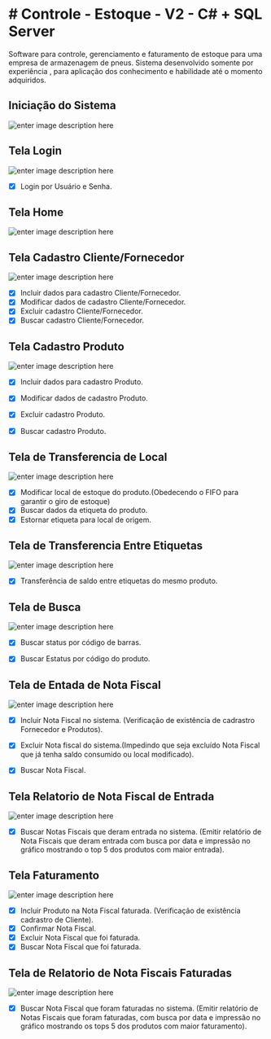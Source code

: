 # # Controle - Estoque - V2 - C# + SQL Server 

Software para controle, gerenciamento e faturamento de estoque para uma empresa de armazenagem de pneus. Sistema desenvolvido somente por experiência , para aplicação dos conhecimento e habilidade até o momento adquiridos. 

## **Iniciação do Sistema**

![enter image description here](https://i.imgur.com/kd4vvNi.gif)


## **Tela Login**
![enter image description here](https://i.imgur.com/676abFS.png)

 - [X] Login por Usuário e Senha. 

## **Tela Home**

![enter image description here](https://i.imgur.com/ZRfeQ92.png)

## **Tela Cadastro Cliente/Fornecedor**

![enter image description here](https://i.imgur.com/59sAWhl.gif)

 - [X] Incluir dados para cadastro Cliente/Fornecedor. 
 - [X]  Modificar dados de cadastro Cliente/Fornecedor.
 - [X]  Excluir cadastro Cliente/Fornecedor.
 - [X] Buscar cadastro Cliente/Fornecedor.

## **Tela Cadastro Produto**

![enter image description here](https://i.imgur.com/bdEmu4O.gif)

- [X] Incluir dados para cadastro Produto.
 - [X]  Modificar dados de cadastro Produto.
 - [X]  Excluir cadastro Produto.
 - [X] Buscar cadastro Produto.



## **Tela de Transferencia de Local**

![enter image description here](https://i.imgur.com/szrGirE.gif)

  - [X]  Modificar local de estoque do produto.(Obedecendo o FIFO para garantir o giro de estoque)
 - [X]  Buscar dados da etiqueta do produto.
 - [X] Estornar etiqueta para local de origem.

## **Tela de Transferencia Entre Etiquetas**

![enter image description here](https://i.imgur.com/ZniT72t.gif)

  - [X]  Transferência de saldo entre etiquetas do mesmo produto. 
 

## **Tela de Busca**

![enter image description here](https://i.imgur.com/OzWV59z.gif)

  - [X] Buscar status por código de barras. 
  - [X]  Buscar Estatus por código do produto.


## **Tela de Entada de Nota Fiscal**

![enter image description here](https://i.imgur.com/LJsR80J.gif)

  - [X] Incluir Nota Fiscal no sistema. (Verificação de existência de cadrastro Fornecedor e Produtos).
  - [X] Excluir Nota fiscal do sistema.(Impedindo que seja excluído Nota Fiscal que já tenha saldo consumido ou local modificado).
  - [X] Buscar Nota Fiscal.


## **Tela Relatorio de Nota Fiscal de Entrada**

![enter image description here](https://i.imgur.com/CRoM1MR.gif)

  - [X] Buscar Notas Fiscais que deram entrada no sistema. (Emitir relatório de Nota Fiscais que deram entrada com busca por data e impressão no gráfico mostrando o top 5 dos produtos com maior entrada).



## **Tela Faturamento**

![enter image description here](https://i.imgur.com/VSJNgTP.gif)

  - [X] Incluir Produto na Nota Fiscal faturada. (Verificação de existência cadrastro de Cliente).
  - [X] Confirmar Nota Fiscal.
  - [X] Excluir Nota Fiscal que foi faturada.
  - [X] Buscar Nota Fiscal que foi faturada.

## **Tela de Relatorio de Nota Fiscais Faturadas**

![enter image description here](https://i.imgur.com/qjN47Ue.gif)

  - [X] Buscar Nota Fiscal que foram faturadas no sistema. (Emitir relatório de Notas Fiscais que foram faturadas, com busca por data e impressão no gráfico mostrando os tops 5 dos produtos com maior faturamento).
